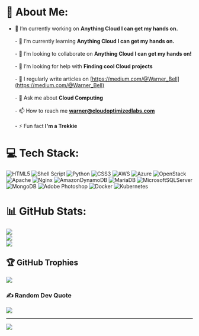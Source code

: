 # 💫 About Me:
- 🔭 I’m currently working on **Anything Cloud I can get my hands on.**<br><br>- 🌱 I’m currently learning **Anything Cloud I can get my hands on.**<br><br>- 👯 I’m looking to collaborate on **Anything Cloud I can get my hands on!**<br><br>- 🤝 I’m looking for help with **Finding cool Cloud projects**<br><br>- 📝 I regularly write articles on [https://medium.com/@Warner_Bell](https://medium.com/@Warner_Bell)<br><br>- 💬 Ask me about **Cloud Computing**<br><br>- 📫 How to reach me **warner@cloudoptimizedlabs.com**<br><br>- ⚡ Fun fact **I'm a Trekkie**


# 💻 Tech Stack:
![HTML5](https://img.shields.io/badge/html5-%23E34F26.svg?style=plastic&logo=html5&logoColor=white) ![Shell Script](https://img.shields.io/badge/shell_script-%23121011.svg?style=plastic&logo=gnu-bash&logoColor=white) ![Python](https://img.shields.io/badge/python-3670A0?style=plastic&logo=python&logoColor=ffdd54) ![CSS3](https://img.shields.io/badge/css3-%231572B6.svg?style=plastic&logo=css3&logoColor=white) ![AWS](https://img.shields.io/badge/AWS-%23FF9900.svg?style=plastic&logo=amazon-aws&logoColor=white) ![Azure](https://img.shields.io/badge/azure-%230072C6.svg?style=plastic&logo=azure-devops&logoColor=white) ![OpenStack](https://img.shields.io/badge/Openstack-%23f01742.svg?style=plastic&logo=openstack&logoColor=white) ![Apache](https://img.shields.io/badge/apache-%23D42029.svg?style=plastic&logo=apache&logoColor=white) ![Nginx](https://img.shields.io/badge/nginx-%23009639.svg?style=plastic&logo=nginx&logoColor=white) ![AmazonDynamoDB](https://img.shields.io/badge/Amazon%20DynamoDB-4053D6?style=plastic&logo=Amazon%20DynamoDB&logoColor=white) ![MariaDB](https://img.shields.io/badge/MariaDB-003545?style=plastic&logo=mariadb&logoColor=white) ![MicrosoftSQLServer](https://img.shields.io/badge/Microsoft%20SQL%20Sever-CC2927?style=plastic&logo=microsoft%20sql%20server&logoColor=white) ![MongoDB](https://img.shields.io/badge/MongoDB-%234ea94b.svg?style=plastic&logo=mongodb&logoColor=white) ![Adobe Photoshop](https://img.shields.io/badge/adobephotoshop-%2331A8FF.svg?style=plastic&logo=adobephotoshop&logoColor=white) ![Docker](https://img.shields.io/badge/docker-%230db7ed.svg?style=plastic&logo=docker&logoColor=white) ![Kubernetes](https://img.shields.io/badge/kubernetes-%23326ce5.svg?style=plastic&logo=kubernetes&logoColor=white)
# 📊 GitHub Stats:
![](https://github-readme-stats.vercel.app/api?username=Warner-Bell&theme=swift&hide_border=false&include_all_commits=true&count_private=false)<br/>
![](https://github-readme-streak-stats.herokuapp.com/?user=Warner-Bell&theme=swift&hide_border=false)<br/>
![](https://github-readme-stats.vercel.app/api/top-langs/?username=Warner-Bell&theme=swift&hide_border=false&include_all_commits=true&count_private=false&layout=compact)

## 🏆 GitHub Trophies
![](https://github-profile-trophy.vercel.app/?username=Warner-Bell&theme=algolia&no-frame=false&no-bg=true&margin-w=4)

### ✍️ Random Dev Quote
![](https://quotes-github-readme.vercel.app/api?type=horizontal&theme=dark)


---
[![](https://visitcount.itsvg.in/api?id=Warner-Bell&icon=3&color=1)](https://visitcount.itsvg.in)

<!-- Proudly created with GPRM ( https://gprm.itsvg.in ) -->
